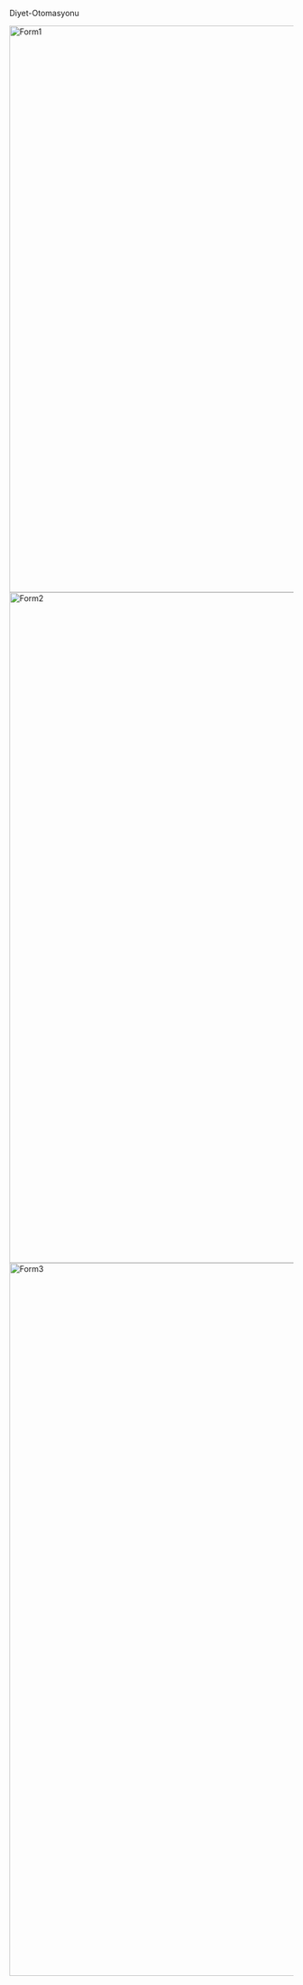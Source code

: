 Diyet-Otomasyonu

<img width="1003" alt="Form1" src="https://github.com/yusufkg/Diyet-Otomasyonu/assets/68293803/21bfd8b4-dc0b-4bba-80d3-facb93cedae6">
<img width="1187" alt="Form2" src="https://github.com/yusufkg/Diyet-Otomasyonu/assets/68293803/9e060dd7-c2a4-426c-910c-044be4a991b6">
<img width="1262" alt="Form3" src="https://github.com/yusufkg/Diyet-Otomasyonu/assets/68293803/55b6c73a-ec94-4098-9f6d-f4f01c27082b">
